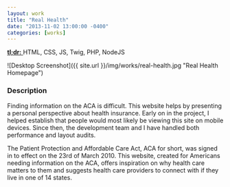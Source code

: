 ```yaml
---
layout: work
title: "Real Health"
date: "2013-11-02 13:00:00 -0400"
categories: [works]
---
```


<a href="https://web.archive.org/web/20140209173928/http://www.real-health.com:80/" rel="nofollow" target="_blank">
  <strong>tl;dr:</strong>
</a> HTML, CSS, JS, Twig, PHP, NodeJS

![Desktop Screenshot]({{ site.url }}/img/works/real-health.jpg "Real Health Homepage")

### Description

Finding information on the ACA is difficult. This website helps by presenting a
personal perspective about health insurance. Early on in the project, I helped
establish that people would most likely be viewing this site on mobile devices.
Since then, the development team and I have handled both performance and layout
audits.

The Patient Protection and Affordable Care Act, ACA for short, was signed in to
effect on the 23rd of March 2010. This website, created for Americans needing
information on the ACA, offers inspiration on why health care matters to them
and suggests health care providers to connect with if they live in one of 14
states.
